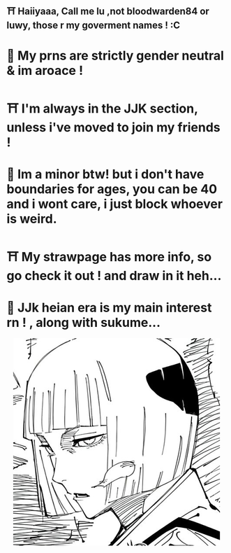 ## ⛩️  Haiiyaaa, Call me lu ,not bloodwarden84 or luwy, those r my goverment names ! :C
#  🎴  My prns are strictly gender neutral & im aroace !
#  ⛩️  I'm always in the JJK section, unless i've moved to join my friends !
#  🎴  Im a minor btw! but i don't have boundaries for ages, you can be 40 and i wont care, i just block whoever is weird.
#  ⛩️  My strawpage has more info, so go check it out ! and draw in it heh...
#  🎴  JJk heian era is my main interest rn ! , along with sukume...
<p align="center"> <img src="https://github.com/Bloodwarden84/Bloodwarden84/blob/main/30c55c407b631cd706d0336e7809dddd.jpg?raw=true">
<!--
**Bloodwarden84/Bloodwarden84** is a ✨ _special_ ✨ repository because its `README.md` (this file) appears on your GitHub profile.

Here are some ideas to get you started:


-->
